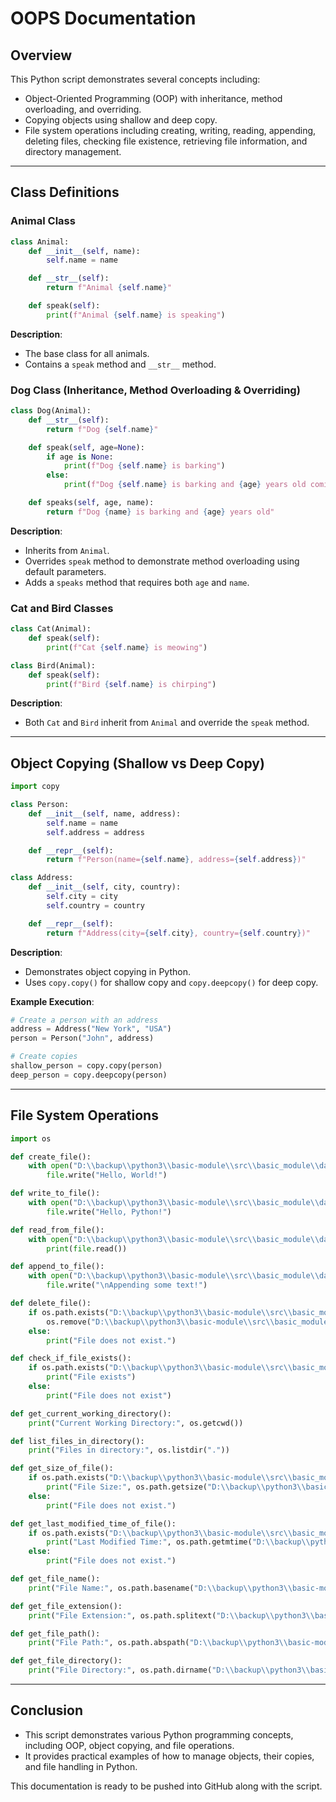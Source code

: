 # OOPS Documentation

## Overview
This Python script demonstrates several concepts including:
- Object-Oriented Programming (OOP) with inheritance, method overloading, and overriding.
- Copying objects using shallow and deep copy.
- File system operations including creating, writing, reading, appending, deleting files, checking file existence, retrieving file information, and directory management.

---

## Class Definitions

### Animal Class
```python
class Animal:
    def __init__(self, name):
        self.name = name

    def __str__(self):
        return f"Animal {self.name}"

    def speak(self):
        print(f"Animal {self.name} is speaking")
```
**Description**: 
- The base class for all animals.
- Contains a `speak` method and `__str__` method.

### Dog Class (Inheritance, Method Overloading & Overriding)
```python
class Dog(Animal):
    def __str__(self):
        return f"Dog {self.name}"

    def speak(self, age=None):
        if age is None:
            print(f"Dog {self.name} is barking")
        else:
            print(f"Dog {self.name} is barking and {age} years old coming from Method Overloading")

    def speaks(self, age, name):
        return f"Dog {name} is barking and {age} years old"
```
**Description**: 
- Inherits from `Animal`.
- Overrides `speak` method to demonstrate method overloading using default parameters.
- Adds a `speaks` method that requires both `age` and `name`.

### Cat and Bird Classes
```python
class Cat(Animal):
    def speak(self):
        print(f"Cat {self.name} is meowing")

class Bird(Animal):
    def speak(self):
        print(f"Bird {self.name} is chirping")
```
**Description**:
- Both `Cat` and `Bird` inherit from `Animal` and override the `speak` method.

---

## Object Copying (Shallow vs Deep Copy)
```python
import copy

class Person:
    def __init__(self, name, address):
        self.name = name
        self.address = address

    def __repr__(self):
        return f"Person(name={self.name}, address={self.address})"

class Address:
    def __init__(self, city, country):
        self.city = city
        self.country = country

    def __repr__(self):
        return f"Address(city={self.city}, country={self.country})"
```
**Description**:
- Demonstrates object copying in Python.
- Uses `copy.copy()` for shallow copy and `copy.deepcopy()` for deep copy.

**Example Execution**:
```python
# Create a person with an address
address = Address("New York", "USA")
person = Person("John", address)

# Create copies
shallow_person = copy.copy(person)
deep_person = copy.deepcopy(person)
```

---

## File System Operations
```python
import os

def create_file():
    with open("D:\\backup\\python3\\basic-module\\src\\basic_module\\datastructure\\oops3.py", "w") as file:
        file.write("Hello, World!")

def write_to_file():
    with open("D:\\backup\\python3\\basic-module\\src\\basic_module\\datastructure\\oops3.py", "w") as file:
        file.write("Hello, Python!")

def read_from_file():
    with open("D:\\backup\\python3\\basic-module\\src\\basic_module\\datastructure\\oops3.py", "r") as file:
        print(file.read())

def append_to_file():
    with open("D:\\backup\\python3\\basic-module\\src\\basic_module\\datastructure\\oops3.py", "a") as file:
        file.write("\nAppending some text!")

def delete_file():
    if os.path.exists("D:\\backup\\python3\\basic-module\\src\\basic_module\\datastructure\\oops3.py"):
        os.remove("D:\\backup\\python3\\basic-module\\src\\basic_module\\datastructure\\oops3.py")
    else:
        print("File does not exist.")

def check_if_file_exists():
    if os.path.exists("D:\\backup\\python3\\basic-module\\src\\basic_module\\datastructure\\oops3.py"):
        print("File exists")
    else:
        print("File does not exist")

def get_current_working_directory():
    print("Current Working Directory:", os.getcwd())

def list_files_in_directory():
    print("Files in directory:", os.listdir("."))

def get_size_of_file():
    if os.path.exists("D:\\backup\\python3\\basic-module\\src\\basic_module\\datastructure\\oops3.py"):
        print("File Size:", os.path.getsize("D:\\backup\\python3\\basic-module\\src\\basic_module\\datastructure\\oops3.py"), "bytes")
    else:
        print("File does not exist.")

def get_last_modified_time_of_file():
    if os.path.exists("D:\\backup\\python3\\basic-module\\src\\basic_module\\datastructure\\oops3.py"):
        print("Last Modified Time:", os.path.getmtime("D:\\backup\\python3\\basic-module\\src\\basic_module\\datastructure\\oops3.py"))
    else:
        print("File does not exist.")

def get_file_name():
    print("File Name:", os.path.basename("D:\\backup\\python3\\basic-module\\src\\basic_module\\datastructure\\oops3.py"))

def get_file_extension():
    print("File Extension:", os.path.splitext("D:\\backup\\python3\\basic-module\\src\\basic_module\\datastructure\\oops3.py")[1])

def get_file_path():
    print("File Path:", os.path.abspath("D:\\backup\\python3\\basic-module\\src\\basic_module\\datastructure\\oops3.py"))

def get_file_directory():
    print("File Directory:", os.path.dirname("D:\\backup\\python3\\basic-module\\src\\basic_module\\datastructure\\oops3.py"))
```

---

## Conclusion

- This script demonstrates various Python programming concepts, including OOP, object copying, and file operations.
- It provides practical examples of how to manage objects, their copies, and file handling in Python.

This documentation is ready to be pushed into GitHub along with the script.


